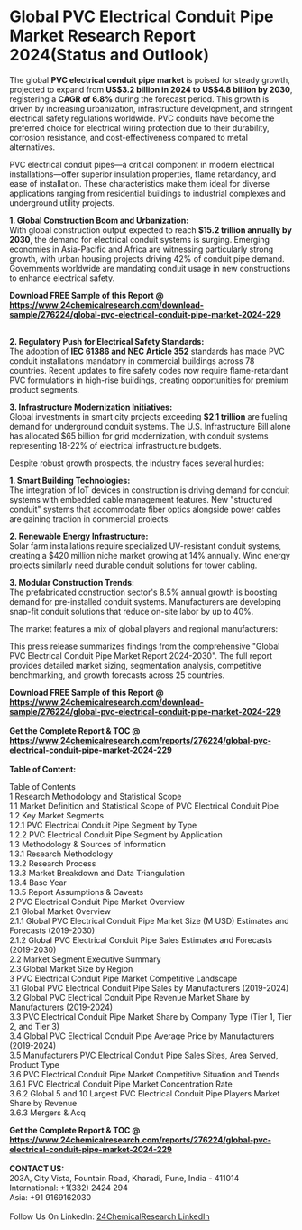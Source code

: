<h1>Global PVC Electrical Conduit Pipe Market Research Report 2024(Status and Outlook)</h1><p>The global <strong>PVC electrical conduit pipe market</strong> is poised for steady growth, projected to expand from <strong>US$3.2 billion in 2024 to US$4.8 billion by 2030</strong>, registering a <strong>CAGR of 6.8%</strong> during the forecast period. This growth is driven by increasing urbanization, infrastructure development, and stringent electrical safety regulations worldwide. PVC conduits have become the preferred choice for electrical wiring protection due to their durability, corrosion resistance, and cost-effectiveness compared to metal alternatives.</p><p>PVC electrical conduit pipes—a critical component in modern electrical installations—offer superior insulation properties, flame retardancy, and ease of installation. These characteristics make them ideal for diverse applications ranging from residential buildings to industrial complexes and underground utility projects.</p><p><strong>1. Global Construction Boom and Urbanization:</strong><br>
With global construction output expected to reach <strong>$15.2 trillion annually by 2030</strong>, the demand for electrical conduit systems is surging. Emerging economies in Asia-Pacific and Africa are witnessing particularly strong growth, with urban housing projects driving 42% of conduit pipe demand. Governments worldwide are mandating conduit usage in new constructions to enhance electrical safety.</p><div><b>Download FREE Sample of this Report @ 
            <a href="https://www.24chemicalresearch.com/download-sample/276224/global-pvc-electrical-conduit-pipe-market-2024-229">
            https://www.24chemicalresearch.com/download-sample/276224/global-pvc-electrical-conduit-pipe-market-2024-229</a></b></div><br><p><strong>2. Regulatory Push for Electrical Safety Standards:</strong><br>
The adoption of <strong>IEC 61386 and NEC Article 352</strong> standards has made PVC conduit installations mandatory in commercial buildings across 78 countries. Recent updates to fire safety codes now require flame-retardant PVC formulations in high-rise buildings, creating opportunities for premium product segments.</p><p><strong>3. Infrastructure Modernization Initiatives:</strong><br>
Global investments in smart city projects exceeding <strong>$2.1 trillion</strong> are fueling demand for underground conduit systems. The U.S. Infrastructure Bill alone has allocated $65 billion for grid modernization, with conduit systems representing 18-22% of electrical infrastructure budgets.</p><p>Despite robust growth prospects, the industry faces several hurdles:</p><p><strong>1. Smart Building Technologies:</strong><br>
The integration of IoT devices in construction is driving demand for conduit systems with embedded cable management features. New "structured conduit" systems that accommodate fiber optics alongside power cables are gaining traction in commercial projects.</p><p><strong>2. Renewable Energy Infrastructure:</strong><br>
Solar farm installations require specialized UV-resistant conduit systems, creating a $420 million niche market growing at 14% annually. Wind energy projects similarly need durable conduit solutions for tower cabling.</p><p><strong>3. Modular Construction Trends:</strong><br>
The prefabricated construction sector's 8.5% annual growth is boosting demand for pre-installed conduit systems. Manufacturers are developing snap-fit conduit solutions that reduce on-site labor by up to 40%.</p><p>The market features a mix of global players and regional manufacturers:</p><p>This press release summarizes findings from the comprehensive "Global PVC Electrical Conduit Pipe Market Report 2024-2030". The full report provides detailed market sizing, segmentation analysis, competitive benchmarking, and growth forecasts across 25 countries.</p><div><b>Download FREE Sample of this Report @ 
            <a href="https://www.24chemicalresearch.com/download-sample/276224/global-pvc-electrical-conduit-pipe-market-2024-229">
            https://www.24chemicalresearch.com/download-sample/276224/global-pvc-electrical-conduit-pipe-market-2024-229</a></b></div><br><div><b>Get the Complete Report & TOC @ 
            <a href="https://www.24chemicalresearch.com/reports/276224/global-pvc-electrical-conduit-pipe-market-2024-229">
            https://www.24chemicalresearch.com/reports/276224/global-pvc-electrical-conduit-pipe-market-2024-229</a></b></div><br>
            <b>Table of Content:</b><p>Table of Contents<br />
1 Research Methodology and Statistical Scope<br />
1.1 Market Definition and Statistical Scope of PVC Electrical Conduit Pipe<br />
1.2 Key Market Segments<br />
1.2.1 PVC Electrical Conduit Pipe Segment by Type<br />
1.2.2 PVC Electrical Conduit Pipe Segment by Application<br />
1.3 Methodology & Sources of Information<br />
1.3.1 Research Methodology<br />
1.3.2 Research Process<br />
1.3.3 Market Breakdown and Data Triangulation<br />
1.3.4 Base Year<br />
1.3.5 Report Assumptions & Caveats<br />
2 PVC Electrical Conduit Pipe Market Overview<br />
2.1 Global Market Overview<br />
2.1.1 Global PVC Electrical Conduit Pipe Market Size (M USD) Estimates and Forecasts (2019-2030)<br />
2.1.2 Global PVC Electrical Conduit Pipe Sales Estimates and Forecasts (2019-2030)<br />
2.2 Market Segment Executive Summary<br />
2.3 Global Market Size by Region<br />
3 PVC Electrical Conduit Pipe Market Competitive Landscape<br />
3.1 Global PVC Electrical Conduit Pipe Sales by Manufacturers (2019-2024)<br />
3.2 Global PVC Electrical Conduit Pipe Revenue Market Share by Manufacturers (2019-2024)<br />
3.3 PVC Electrical Conduit Pipe Market Share by Company Type (Tier 1, Tier 2, and Tier 3)<br />
3.4 Global PVC Electrical Conduit Pipe Average Price by Manufacturers (2019-2024)<br />
3.5 Manufacturers PVC Electrical Conduit Pipe Sales Sites, Area Served, Product Type<br />
3.6 PVC Electrical Conduit Pipe Market Competitive Situation and Trends<br />
3.6.1 PVC Electrical Conduit Pipe Market Concentration Rate<br />
3.6.2 Global 5 and 10 Largest PVC Electrical Conduit Pipe Players Market Share by Revenue<br />
3.6.3 Mergers & Acq</p><div><b>Get the Complete Report & TOC @ 
            <a href="https://www.24chemicalresearch.com/reports/276224/global-pvc-electrical-conduit-pipe-market-2024-229">
            https://www.24chemicalresearch.com/reports/276224/global-pvc-electrical-conduit-pipe-market-2024-229</a></b></div><br><b>CONTACT US:</b><br>
            203A, City Vista, Fountain Road, Kharadi, Pune, India - 411014<br>
            International: +1(332) 2424 294<br>
            Asia: +91 9169162030 <br><br>
            Follow Us On LinkedIn: <a href="https://www.linkedin.com/company/24chemicalresearch/">24ChemicalResearch LinkedIn</a>